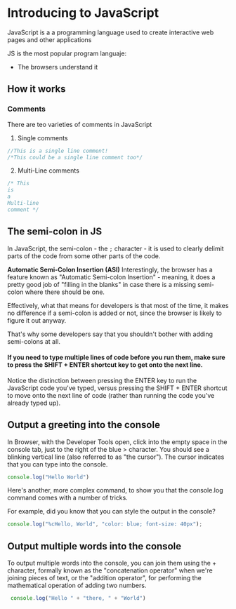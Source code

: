 # Introducing to JavaScript

JavaScript is a  a programming language used to create interactive web pages and other applications

JS is the most popular program languaje:
* The browsers understand it

## How it works
### Comments

There are teo varieties of comments in JavaScript 

1. Single comments
```javascript
//This is a single line comment!
/*This could be a single line comment too*/
```
2. Multi-Line comments
```javascript
/* This
is
a
Multi-line
comment */
```
## The semi-colon in JS
In JavaScript, the semi-colon - the ``;`` character -  it is used to clearly delimit parts of the code from some other parts of the code.

**Automatic Semi-Colon Insertion (ASI)**
Interestingly, the browser has a feature known as "Automatic Semi-colon Insertion" - meaning, it does a pretty good job of "filling in the blanks" in case there is a missing semi-colon where there should be one.

Effectively, what that means for developers is that most of the time, it makes no difference if a semi-colon is added or not, since the browser is likely to figure it out anyway.

That's why some developers say that you shouldn't bother with adding semi-colons at all.

#### If you need to type multiple lines of code before you run them, make sure to press the SHIFT + ENTER shortcut key to get onto the next line.
Notice the distinction between pressing the ENTER key to run the JavaScript code you've typed, versus pressing the SHIFT + ENTER shortcut to move onto the next line of code (rather than running the code you've already typed up).

## Output a greeting into the console

In Browser, with the Developer Tools open, click into the empty space in the console tab, just to the right of the blue > character. You should see a blinking vertical line (also referred to as "the cursor"). The cursor indicates that you can type into the console.

```javascript
console.log("Hello World")
```

Here's another, more complex command, to show you that the console.log command comes with a number of tricks.

For example, did you know that you can style the output in the console?

```js
console.log("%cHello, World", "color: blue; font-size: 40px");
```

## Output multiple words into the console

To output multiple words into the console, you can join them using the + character, formally known as the "concatenation operator" when we're joining pieces of text, or the "addition operator", for performing the mathematical operation of adding two numbers. 

```js
 console.log("Hello " + "there, " + "World")
 ```